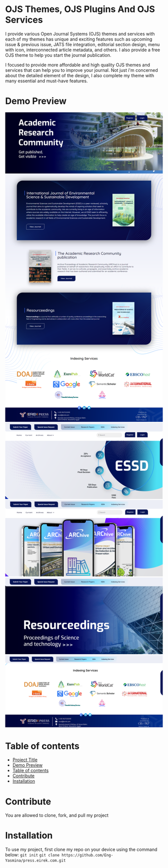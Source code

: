 # OJS Themes, OJS Plugins And OJS Services
I provide various Open Journal Systems (OJS) themes and services with each of my themes has unique and exciting features such as upcoming issue & previous issue, JATS file integration, editorial section design, menu with icon, interconnected article metadata, and others. I also provide a free OJS theme to help you start the journal publication.


I focused to provide more affordable and high quality OJS themes and services that can help you to improve your journal. Not just i'm concerned about the detailed element of the design, I also complete my theme with many essential and must-have features. 
# Demo Preview
![ierek-press-theme-fuul-page.png](https://raw.githubusercontent.com/Eng-Yasmina/press.eirek.com/main/images/screencapture-eng-yasmina-github-io-press-eirek-com-index-html-2022-12-11-14_00_06.png)
![ierek-press-theme-essd.png](https://raw.githubusercontent.com/Eng-Yasmina/press.eirek.com/main/images/screenshot-eng-yasmina.github.io-2022.12.11-13_52_06.png)
![ierek-press-theme-archive.png](https://raw.githubusercontent.com/Eng-Yasmina/press.eirek.com/main/images/screenshot-eng-yasmina.github.io-2022.12.11-13_54_40.png)
![ierek-press-theme-resourceeding.png](https://raw.githubusercontent.com/Eng-Yasmina/press.eirek.com/main/images/screenshot-eng-yasmina.github.io-2022.12.11-13_56_05.png)
![ierek-press-theme-indexing.png](https://raw.githubusercontent.com/Eng-Yasmina/press.eirek.com/main/images/Screenshot%202022-12-11%20at%2013-51-04%20International%20Journal%20of%20Environmental%20Science%20%26%20Sustainable%20Development.png)
# Table of contents
- [Project Title](#ojs-themes,-ojs-plugins-and-ojs-services)
- [Demo Preview](#demo-preview)
- [Table of contents](#table-of-contents)
- [Contribute](#contribute)
- [Installation](#installation)
# Contribute
You are allowed to clone, fork, and pull my project
# Installation
To use my project, first clone my repo on your device using the command below:
```git init```
```git clone https://github.com/Eng-Yasmina/press.eirek.com.git```